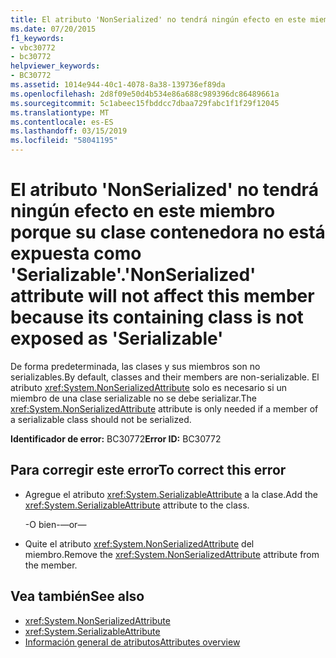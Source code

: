 ```yaml
---
title: El atributo 'NonSerialized' no tendrá ningún efecto en este miembro porque su clase contenedora no está expuesta como 'Serializable'.
ms.date: 07/20/2015
f1_keywords:
- vbc30772
- bc30772
helpviewer_keywords:
- BC30772
ms.assetid: 1014e944-40c1-4078-8a38-139736ef89da
ms.openlocfilehash: 2d8f09e50d4b534e86a688c989396dc86489661a
ms.sourcegitcommit: 5c1abeec15fbddcc7dbaa729fabc1f1f29f12045
ms.translationtype: MT
ms.contentlocale: es-ES
ms.lasthandoff: 03/15/2019
ms.locfileid: "58041195"
---
```

# <a name="nonserialized-attribute-will-not-affect-this-member-because-its-containing-class-is-not-exposed-as-serializable"></a><span data-ttu-id="3b6b6-102">El atributo 'NonSerialized' no tendrá ningún efecto en este miembro porque su clase contenedora no está expuesta como 'Serializable'.</span><span class="sxs-lookup"><span data-stu-id="3b6b6-102">'NonSerialized' attribute will not affect this member because its containing class is not exposed as 'Serializable'</span></span>
<span data-ttu-id="3b6b6-103">De forma predeterminada, las clases y sus miembros son no serializables.</span><span class="sxs-lookup"><span data-stu-id="3b6b6-103">By default, classes and their members are non-serializable.</span></span> <span data-ttu-id="3b6b6-104">El atributo <xref:System.NonSerializedAttribute> solo es necesario si un miembro de una clase serializable no se debe serializar.</span><span class="sxs-lookup"><span data-stu-id="3b6b6-104">The <xref:System.NonSerializedAttribute> attribute is only needed if a member of a serializable class should not be serialized.</span></span>  
  
 <span data-ttu-id="3b6b6-105">**Identificador de error:** BC30772</span><span class="sxs-lookup"><span data-stu-id="3b6b6-105">**Error ID:** BC30772</span></span>  
  
## <a name="to-correct-this-error"></a><span data-ttu-id="3b6b6-106">Para corregir este error</span><span class="sxs-lookup"><span data-stu-id="3b6b6-106">To correct this error</span></span>  
  
-   <span data-ttu-id="3b6b6-107">Agregue el atributo <xref:System.SerializableAttribute> a la clase.</span><span class="sxs-lookup"><span data-stu-id="3b6b6-107">Add the <xref:System.SerializableAttribute> attribute to the class.</span></span>  
  
     <span data-ttu-id="3b6b6-108">-O bien-</span><span class="sxs-lookup"><span data-stu-id="3b6b6-108">—or—</span></span>  
  
-   <span data-ttu-id="3b6b6-109">Quite el atributo <xref:System.NonSerializedAttribute> del miembro.</span><span class="sxs-lookup"><span data-stu-id="3b6b6-109">Remove the <xref:System.NonSerializedAttribute> attribute from the member.</span></span>  
  
## <a name="see-also"></a><span data-ttu-id="3b6b6-110">Vea también</span><span class="sxs-lookup"><span data-stu-id="3b6b6-110">See also</span></span>

- <xref:System.NonSerializedAttribute>
- <xref:System.SerializableAttribute>
- [<span data-ttu-id="3b6b6-111">Información general de atributos</span><span class="sxs-lookup"><span data-stu-id="3b6b6-111">Attributes overview</span></span>](~/docs/visual-basic/programming-guide/concepts/attributes/index.md)
